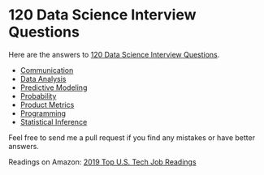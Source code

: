 # 120 Data Science Interview Questions

Here are the answers to [120 Data Science Interview Questions](http://www.datasciencequestions.com/).

- [Communication](communication.md)
- [Data Analysis](data-analysis.md)
- [Predictive Modeling](predictive-modeling.md)
- [Probability](probability.md)
- [Product Metrics](product-metrics.md)
- [Programming](programming.md)
- [Statistical Inference](statistical-inference.md)

Feel free to send me a pull request if you find any mistakes or have better answers.

Readings on Amazon: [2019 Top U.S. Tech Job Readings](https://amzn.to/2zC0ftz)
